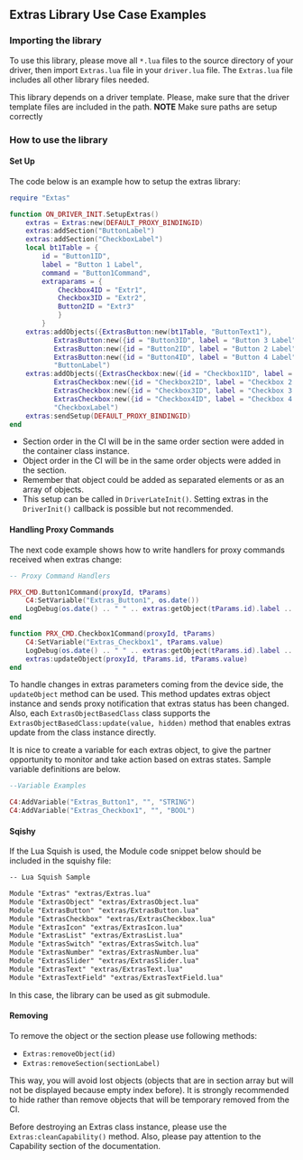 ## Extras Library Use Case Examples

### Importing the library

To use this library, please move all `*.lua` files to the source directory of your driver, then import `Extras.lua` file in your `driver.lua` file. The `Extras.lua` file includes all other library files needed.

This library depends on a driver template. Please, make sure that the driver template files are included in the path.
**NOTE** Make sure paths are setup correctly

### How to use the library

#### Set Up

The code below is an example how to setup the extras library:

```lua
require "Extas"

function ON_DRIVER_INIT.SetupExtras()
	extras = Extras:new(DEFAULT_PROXY_BINDINGID)
	extras:addSection("ButtonLabel")
	extras:addSection("CheckboxLabel")
	local bt1Table = {
		id = "Button1ID",
		label = "Button 1 Label",
		command = "Button1Command",
		extraparams = {
			Checkbox4ID = "Extr1",
			Checkbox3ID = "Extr2",
			Button2ID = "Extr3"
			}
		}
	extras:addObjects({ExtrasButton:new(bt1Table, "ButtonText1"),
		   ExtrasButton:new({id = "Button3ID", label = "Button 3 Label", command = "Button1Command"}, "ButtonText3"),
		   ExtrasButton:new({id = "Button2ID", label = "Button 2 Label", command = "Button1Command"}, "ButtonText2"),
		   ExtrasButton:new({id = "Button4ID", label = "Button 4 Label", command = "Button1Command"}, "ButtonText4")},
		   "ButtonLabel")
	extras:addObjects({ExtrasCheckbox:new({id = "Checkbox1ID", label = "Checkbox 1 Label", command = "Checkbox1Command"}, "true"),
		   ExtrasCheckbox:new({id = "Checkbox2ID", label = "Checkbox 2 Label", command = "Checkbox1Command"}, "true"),
		   ExtrasCheckbox:new({id = "Checkbox3ID", label = "Checkbox 3 Label", command = "Checkbox1Command"}, "true"),
		   ExtrasCheckbox:new({id = "Checkbox4ID", label = "Checkbox 4 Label", command = "Checkbox1Command"}, "true")},
		   "CheckboxLabel")
	extras:sendSetup(DEFAULT_PROXY_BINDINGID)
end

```
- Section order in the CI will be in the same order section were added in the container class instance.
- Object order in the CI will be in the same order objects were added in the section.
- Remember that object could be added as separated elements or as an array of objects.
- This setup can be called in `DriverLateInit()`. Setting extras in the `DriverInit()` callback is possible but not recommended.


#### Handling Proxy Commands

The next code example shows how to write handlers for proxy commands received when extras change:

```lua
-- Proxy Command Handlers

PRX_CMD.Button1Command(proxyId, tParams)
	C4:SetVariable("Extras_Button1", os.date())
	LogDebug(os.date() .. " " .. extras:getObject(tParams.id).label .. " - Extras Button pressed")
end

function PRX_CMD.Checkbox1Command(proxyId, tParams)
	C4:SetVariable("Extras_Checkbox1", tParams.value)
	LogDebug(os.date() .. " " .. extras:getObject(tParams.id).label .. " - Extras Checkbox switched")
	extras:updateObject(proxyId, tParams.id, tParams.value)
end
```


To handle changes in extras parameters coming from the device side, the  `updateObject` method can be used. This method updates extras object instance and sends proxy notification that extras status has been changed. Also, each `ExtrasObjectBasedClass` class supports the  `ExtrasObjectBasedClass:update(value, hidden)` method that enables extras update from the class instance directly.

It is nice to create a variable for each extras object, to give the partner opportunity to monitor and take action based on extras states. Sample variable definitions are below.

```lua
--Variable Examples

C4:AddVariable("Extras_Button1", "", "STRING")
C4:AddVariable("Extras_Checkbox1", "", "BOOL")
```


#### Sqishy

If the Lua Squish is used, the Module code snippet below should be included in the squishy file:

```xml
-- Lua Squish Sample

Module "Extras" "extras/Extras.lua"
Module "ExtrasObject" "extras/ExtrasObject.lua"
Module "ExtrasButton" "extras/ExtrasButton.lua"
Module "ExtrasCheckbox" "extras/ExtrasCheckbox.lua"
Module "ExtrasIcon" "extras/ExtrasIcon.lua"
Module "ExtrasList" "extras/ExtrasList.lua"
Module "ExtrasSwitch" "extras/ExtrasSwitch.lua"
Module "ExtrasNumber" "extras/ExtrasNumber.lua"
Module "ExtrasSlider" "extras/ExtrasSlider.lua"
Module "ExtrasText" "extras/ExtrasText.lua"
Module "ExtrasTextField" "extras/ExtrasTextField.lua"
```

In this case, the library can be used as git submodule.


#### Removing

To remove the object or the section please use following methods:

- `Extras:removeObject(id)`
- `Extras:removeSection(sectionLabel)`

This way, you will avoid lost objects (objects that are in section array but will not be displayed because empty index before).
It is strongly recommended to hide rather than remove objects that will be temporary removed from the CI.

Before destroying an Extras class instance, please use the `Extras:cleanCapability()` method. Also, please pay attention to the Capability section of the documentation.


